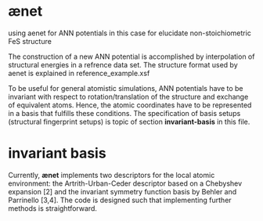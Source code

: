 # ænet
using aenet for ANN potentials in this case for elucidate non-stoichiometric FeS structure

The construction of a new ANN potential is accomplished by interpolation of structural energies in a refrence data set. The structure format used by aenet is explained in reference_example.xsf 

To be useful for general atomistic simulations, ANN potentials have to be invariant with respect to rotation/translation of the structure and exchange of equivalent atoms. Hence, the atomic coordinates have to be represented in a basis that fulfills these conditions. The specification of basis setups (structural fingerprint setups) is topic of section **invariant-basis** in this file.

# invariant basis
Currently, **ænet** implements two descriptors for the local atomic environment: the Artrith-Urban-Ceder descriptor based on a Chebyshev expansion [2] and the invariant symmetry function basis by Behler and Parrinello [3,4]. The code is designed such that implementing further methods is straightforward.
